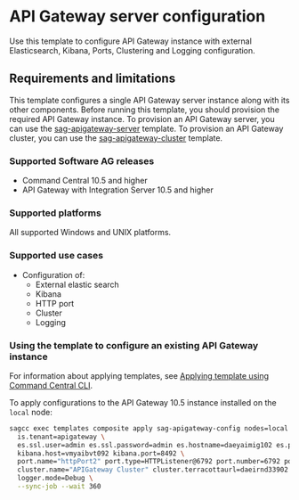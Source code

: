 <!--
 Copyright (c) 2011-2019 Software AG, Darmstadt, Germany and/or Software AG USA Inc., Reston, VA, USA, and/or its subsidiaries and/or its affiliates and/or their licensors.

 SPDX-License-Identifier: Apache-2.0

   Licensed under the Apache License, Version 2.0 (the "License");
   you may not use this file except in compliance with the License.
   You may obtain a copy of the License at

       http://www.apache.org/licenses/LICENSE-2.0

   Unless required by applicable law or agreed to in writing, software
   distributed under the License is distributed on an "AS IS" BASIS,
   WITHOUT WARRANTIES OR CONDITIONS OF ANY KIND, either express or implied.
   See the License for the specific language governing permissions and
   limitations under the License.
-->
# API Gateway server configuration

Use this template to configure API Gateway instance with external Elasticsearch, Kibana, Ports, Clustering and Logging configuration.

## Requirements and limitations

This template configures a single API Gateway server instance along with its other components. Before running this template, you should provision the required API Gateway instance. To provision an API Gateway server, you can use the [sag-apigateway-server](apigateway-server/) template. To provision an API Gateway cluster, you can use the [sag-apigateway-cluster](apigateway-cluster/) template.

### Supported Software AG releases

* Command Central 10.5 and higher
* API Gateway with Integration Server 10.5 and higher

### Supported platforms

All supported Windows and UNIX platforms.

### Supported use cases
* Configuration of:
  * External elastic search
  * Kibana
  * HTTP port
  * Cluster
  * Logging
  
### Using the template to configure an existing API Gateway instance

For information about applying templates, see [Applying template using Command Central CLI](https://github.com/SoftwareAG/sagdevops-templates/wiki/Using-default-templates#applying-template-using-command-central-cli).

To apply configurations to the API Gateway 10.5 instance installed on the `local` node:
```bash
sagcc exec templates composite apply sag-apigateway-config nodes=local \
  is.tenant=apigateway \
  es.ssl.user=admin es.ssl.password=admin es.hostname=daeyaimig102 es.port=9202 \
  kibana.host=vmyaibvt092 kibana.port=8492 \
  port.name="httpPort2" port.type=HTTPListener@6792 port.number=6792 port.description="Http Port on 6792" \
  cluster.name="APIGateway Cluster" cluster.terracottaurl=daeirnd33902:9612 \
  logger.mode=Debug \
  --sync-job --wait 360
```
